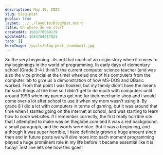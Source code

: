 ```yaml
---
description: May 10, 2023
slug: blog-post
public: true
layout: ../../layouts/BlogPost.astro
title: Oh where do we start
createdAt: 1683770068179
updatedAt: 1683784017021
tags: []
heroImage: /posts/blog-post_thumbnail.jpg
---
```




So the very beginning...its not that much of an origin story when it comes to my beginnings in the world of programming. In early days of elementary school (Grade 3-4 I think?) the current computer science teacher (and was also the vice princial at the time) wheeled one of his computers from the computer lab to give us a demonstration of how MS-DOS and QBasic worked. From that point I was hooked, but my family didn't have the means for such things at the time so I didn't get to do much with computers until around 1993 when my parents got one for their mechanic shop and I would come over a lot after school to use it when my mom wasn't using it. By grade 8 I did a lot with computers in terms of gaming, but it was around that time when I started going on the internet at school, and was starting to learn how to code websites. If I remember correctly, the first really horrible site that I attempted to make was on theglobe.com and it was a red background. a small paragraph, and the words were blue. But it was a beginning, and although it was super horrible, I have definitely grown a huge amount since then and in future posts we will dive more into each moment programming played a huge prominent role in my life before it became essential like it is today! Test line lets see how this goes! 